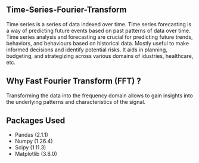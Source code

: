 ## Time-Series-Fourier-Transform
Time series is a series of data indexed over time. Time series forecasting is a way of predicting future events based on past patterns of data over time.
Time series analysis and forecasting are crucial for predicting future trends, behaviors, and behaviours based on historical data. Mostly useful to make informed decisions and identify potential risks. It aids in planning, budgeting, and strategizing across various domains of idustries, healthcare, etc.

## Why Fast Fourier Transform (FFT) ?
Transforming the data into the frequency domain allows to gain insights into the underlying patterns and characteristics of the signal.

## Packages Used
-  Pandas (2.1.1)
-  Numpy (1.26.4) 
-  Scipy (1.11.3)
-  Matplotlib (3.8.0)
